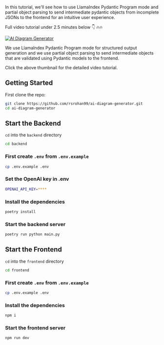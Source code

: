 In this tutorial, we'll see how to use LlamaIndex Pydantic Program mode and partial object parsing to send intermediate pydantic objects from incomplete JSONs to the frontend for an intuitive user experience.

Full video tutorial under 2.5 minutes below 👇 🔥🔥

[![AI Diagram Generator](https://img.youtube.com/vi/Z0l2WaFYQ88/maxresdefault.jpg)](https://www.youtube.com/watch?v=Z0l2WaFYQ88)

We use LlamaIndex Pydantic Program mode for structured output generation and we use partial object parsing to send intermediate objects that are validated using Pydantic models to the frontend.

Click the above thumbnail for the detailed video tutorial.

## Getting Started

First clone the repo:

```bash
git clone https://github.com/rsrohan99/ai-diagram-generator.git
cd ai-diagram-generator
```

## Start the Backend

`cd` into the `backend` directory

```bash
cd backend
```

### First create `.env` from `.env.example`

```bash
cp .env.example .env
```

### Set the OpenAI key in .env

```bash
OPENAI_API_KEY=****
```

### Install the dependencies

```bash
poetry install
```

### Start the backend server

```bash
poetry run python main.py
```

## Start the Frontend

`cd` into the `frontend` directory

```bash
cd frontend
```

### First create `.env` from `.env.example`

```bash
cp .env.example .env
```

### Install the dependencies

```bash
npm i
```

### Start the frontend server

```bash
npm run dev
```
